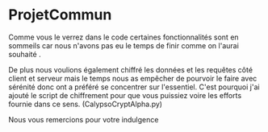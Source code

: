 # ProjetCommun

Comme vous le verrez dans le code certaines fonctionnalités sont en sommeils car nous n'avons pas eu le temps de finir comme on l'aurai souhaité .


De plus nous voulions également chiffré les données et les requêtes côté client et serveur mais le temps nous as empêcher de pourvoir le faire avec sérénité donc ont a préféré se concentrer sur l'essentiel. C'est pourquoi j'ai ajouté le script de chiffrement pour que vous puissiez voire les efforts fournie dans ce sens. (CalypsoCryptAlpha.py)


Nous vous remercions pour votre indulgence 
